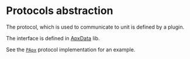 ---
---

# Protocols abstraction

The protocol, which is used to communicate to unit is defined by a plugin.

The interface is defined in [ApxData](https://github.com/uavos/apx-gcs/tree/main/src/lib/ApxData/Protocols) lib.

See the [`PApx`](https://github.com/uavos/apx-gcs/tree/main/src/Plugins/Protocols/PApx) protocol implementation for an example.
